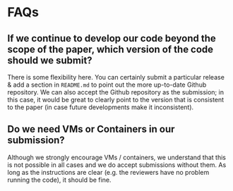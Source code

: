 
# FAQs

## If we continue to develop our code beyond the scope of the paper, which version of the code should we submit? 

There is some flexibility here. You can certainly submit a particular release & add a section in `README.md` to point out the more up-to-date Github repository. We can also accept the Github repository as the submission; in this case, it would be great to clearly point to the version that is consistent to the paper (in case future developments make it inconsistent).

## Do we need VMs or Containers in our submission?

Although we strongly encourage VMs / containers, we understand that this is not possible in all cases and we do accept submissions without them. As long as the instructions are clear (e.g. the reviewers have no problem running the code), it should be fine.
